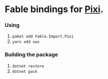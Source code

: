 Fable bindings for [Pixi](https://github.com/pixijs/pixi.js).
=======



### Using
1. `paket add Fable.Import.Pixi`
2. `yarn add uws`

### Building the package
1. `dotnet restore`
2. `dotnet pack`
